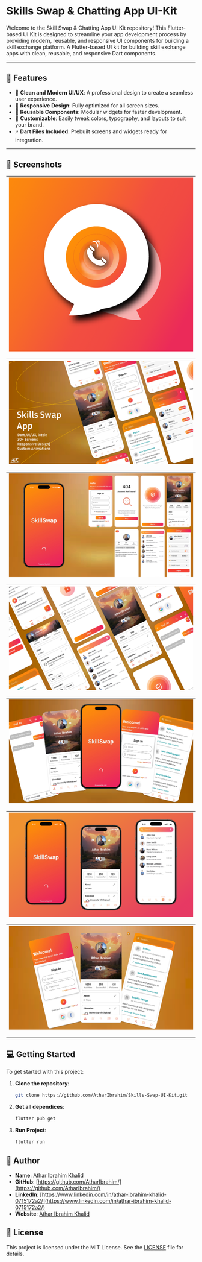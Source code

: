 # Skills Swap & Chatting App UI-Kit

Welcome to the Skill Swap & Chatting App UI Kit repository! This Flutter-based UI Kit is designed to streamline your app development process by providing modern, reusable, and responsive UI components for building a skill exchange platform.
A Flutter-based UI kit for building skill exchange apps with clean, reusable, and responsive Dart components.

---

## 🚀 Features

- 🌟 **Clean and Modern UI/UX**: A professional design to create a seamless user experience.
- 📱 **Responsive Design**: Fully optimized for all screen sizes.
- 🧩 **Reusable Components**: Modular widgets for faster development.
- 🎨 **Customizable**: Easily tweak colors, typography, and layouts to suit your brand.
- ⚡ **Dart Files Included**: Prebuilt screens and widgets ready for integration.


---

## 📸 Screenshots

| ![Icon](Screenshots/Screenshot%202024-12-26%20120839.png) |
|:---:|

| ![Intro](Screenshots/Screenshot%202024-12-26%20115648.png) |
|:---:|

| ![Screens](Screenshots/Screenshot%202024-12-26%20115611.png) |
|:---:|

| ![Screens](Screenshots/Screenshot%202024-12-26%20115759.png) |
|:---:|

| ![Screens](Screenshots/Screenshot%202024-12-26%20115954.png) |
|:---:|

| ![Screens](Screenshots/Screenshot%202024-12-26%20115519.png) |
|:---:|

| ![Screens](Screenshots/Screenshot%202024-12-26%20120221.png) |
|:---:|
---

## 💻 Getting Started

To get started with this project:

1. **Clone the repository**:
   ```bash
   git clone https://github.com/AtharIbrahim/Skills-Swap-UI-Kit.git

2. **Get all dependices**:
   ```bash
   flutter pub get
   
3. **Run Project**:
   ```bash
   flutter run
## 👤 Author

- **Name**: Athar Ibrahim Khalid
- **GitHub**: [https://github.com/AtharIbrahim/](https://github.com/AtharIbrahim/)
- **LinkedIn**: [https://www.linkedin.com/in/athar-ibrahim-khalid-0715172a2/](https://www.linkedin.com/in/athar-ibrahim-khalid-0715172a2/)
- **Website**: [Athar Ibrahim Khalid](https://atharibrahimkhalid.netlify.app/)


## 📝 License

This project is licensed under the MIT License. See the [LICENSE](LICENSE.txt) file for details.
